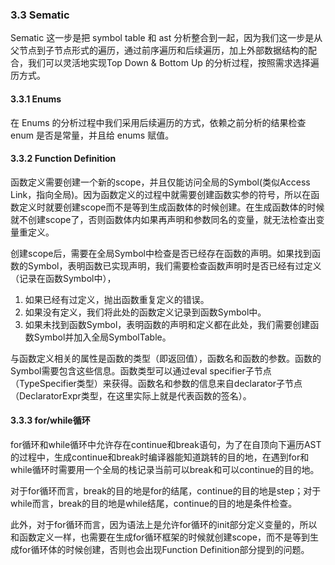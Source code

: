 ### 3.3 Sematic

Sematic 这一步是把 symbol table 和 ast 分析整合到一起，因为我们这一步是从父节点到子节点形式的遍历，通过前序遍历和后续遍历，加上外部数据结构的配合，我们可以灵活地实现Top Down & Bottom Up 的分析过程，按照需求选择遍历方式。



#### 3.3.1 Enums

在 Enums 的分析过程中我们采用后续遍历的方式，依赖之前分析的结果检查 enum 是否是常量，并且给 enums 赋值。


#### 3.3.2 Function Definition

函数定义需要创建一个新的scope，并且仅能访问全局的Symbol(类似Access Link，指向全局)。因为函数定义的过程中就需要创建函数实参的符号，所以在函数定义时就要创建scope而不是等到生成函数体的时候创建。在生成函数体的时候就不创建scope了，否则函数体内如果再声明和参数同名的变量，就无法检查出变量重定义。

创建scope后，需要在全局Symbol中检查是否已经存在函数的声明。如果找到函数的Symbol，表明函数已实现声明，我们需要检查函数声明时是否已经有过定义（记录在函数Symbol中），

1.  如果已经有过定义，抛出函数重复定义的错误。
2.  如果没有定义，我们将此处的函数定义记录到函数Symbol中。
3.  如果未找到函数Symbol，表明函数的声明和定义都在此处，我们需要创建函数Symbol并加入全局SymbolTable。

与函数定义相关的属性是函数的类型（即返回值），函数名和函数的参数。函数的Symbol需要包含这些信息。函数类型可以通过eval specifier子节点（TypeSpecifier类型）来获得。函数名和参数的信息来自declarator子节点（DeclaratorExpr类型，在这里实际上就是代表函数的签名）。

#### 3.3.3 for/while循环

for循环和while循环中允许存在continue和break语句，为了在自顶向下遍历AST的过程中，生成continue和break时编译器能知道跳转的目的地，在遇到for和while循环时需要用一个全局的栈记录当前可以break和可以continue的目的地。

对于for循环而言，break的目的地是for的结尾，continue的目的地是step；对于while而言，break的目的地是while结尾，continue的目的地是条件检查。

此外，对于for循环而言，因为语法上是允许for循环的init部分定义变量的，所以和函数定义一样，也需要在生成for循环框架的时候就创建scope，而不是等到生成for循环体的时候创建，否则也会出现Function Definition部分提到的问题。